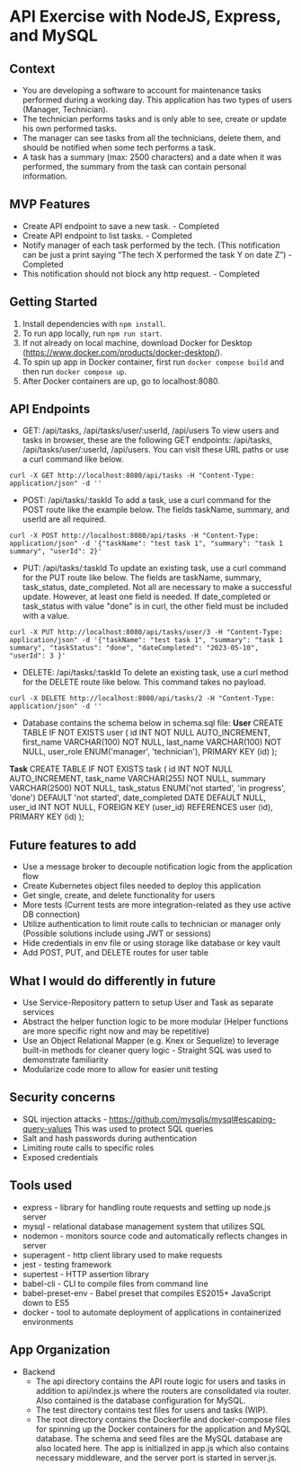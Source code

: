 # API Exercise with NodeJS, Express, and MySQL

## Context
* You are developing a software to account for maintenance tasks performed during a
working day. This application has two types of users (Manager, Technician).
* The technician performs tasks and is only able to see, create or update his own
performed tasks.
* The manager can see tasks from all the technicians, delete them, and should be
notified when some tech performs a task.
* A task has a summary (max: 2500 characters) and a date when it was performed, the
summary from the task can contain personal information.

## MVP Features
* Create API endpoint to save a new task. - Completed
* Create API endpoint to list tasks. - Completed
* Notify manager of each task performed by the tech. (This notification can be just a print saying “The tech X performed the task Y on date Z”) - Completed
* This notification should not block any http request. - Completed

## Getting Started
1. Install dependencies with `npm install`.
2. To run app locally, run `npm run start`.
3. If not already on local machine, download Docker for Desktop (https://www.docker.com/products/docker-desktop/).
3. To spin up app in Docker container, first run `docker compose build` and then run `docker compose up`.
4. After Docker containers are up, go to localhost:8080.

## API Endpoints
* GET: /api/tasks, /api/tasks/user/:userId, /api/users
To view users and tasks in browser, these are the following GET endpoints: /api/tasks, /api/tasks/user/:userId, /api/users. You can visit these URL paths or use a curl command like below.
```
curl -X GET http://localhost:8080/api/tasks -H "Content-Type: application/json" -d ''
```

* POST: /api/tasks/:taskId
To add a task, use a curl command for the POST route like the example below. The fields taskName, summary, and userId are all required.
```
curl -X POST http://localhost:8080/api/tasks -H "Content-Type: application/json" -d '{"taskName": "test task 1", "summary": "task 1 summary", "userId": 2}'
```

* PUT: /api/tasks/:taskId
To update an existing task, use a curl command for the PUT route like below. The fields are taskName, summary, task_status, date_completed. Not all are necessary to make a successful update. However, at least one field is needed. If date_completed or task_status with value "done" is in curl, the other field must be included with a value.
```
curl -X PUT http://localhost:8080/api/tasks/user/3 -H "Content-Type: application/json" -d '{"taskName": "test task 1", "summary": "task 1 summary", "taskStatus": "done", "dateCompleted": "2023-05-10", "userId": 3 }'
```

* DELETE: /api/tasks/:taskId
To delete an existing task, use a curl method for the DELETE route like below. This command takes no payload.
```
curl -X DELETE http://localhost:8080/api/tasks/2 -H "Content-Type: application/json" -d ''
```

* Database contains the schema below in schema.sql file:
**User**
CREATE TABLE IF NOT EXISTS user (
    id INT NOT NULL AUTO_INCREMENT,
    first_name VARCHAR(100) NOT NULL,
    last_name VARCHAR(100) NOT NULL,
    user_role ENUM('manager', 'technician'),
    PRIMARY KEY (id)
);

**Task**
CREATE TABLE IF NOT EXISTS task (
    id INT NOT NULL AUTO_INCREMENT,
    task_name VARCHAR(255) NOT NULL,
    summary VARCHAR(2500) NOT NULL,
    task_status ENUM('not started', 'in progress', 'done') DEFAULT 'not started',
    date_completed DATE DEFAULT NULL,
    user_id INT NOT NULL,
    FOREIGN KEY (user_id) REFERENCES user (id),
    PRIMARY KEY (id)
);

## Future features to add
* Use a message broker to decouple notification logic from the application flow
* Create Kubernetes object files needed to deploy this application
* Get single, create, and delete functionality for users
* More tests (Current tests are more integration-related as they use active DB connection)
* Utilize authentication to limit route calls to technician or manager only (Possible solutions include using JWT or sessions)
* Hide credentials in env file or using storage like database or key vault
* Add POST, PUT, and DELETE routes for user table

## What I would do differently in future
* Use Service-Repository pattern to setup User and Task as separate services
* Abstract the helper function logic to be more modular (Helper functions are more specific right now and may be repetitive)
* Use an Object Relational Mapper (e.g. Knex or Sequelize) to leverage built-in methods for cleaner query logic - Straight SQL was used to demonstrate familiarity
* Modularize code more to allow for easier unit testing

## Security concerns
* SQL injection attacks - https://github.com/mysqljs/mysql#escaping-query-values This was used to protect SQL queries
* Salt and hash passwords during authentication
* Limiting route calls to specific roles
* Exposed credentials

## Tools used
* express - library for handling route requests and setting up node.js server
* mysql - relational database management system that utilizes SQL
* nodemon - monitors source code and automatically reflects changes in server
* superagent - http client library used to make requests
* jest - testing framework
* supertest - HTTP assertion library
* babel-cli - CLI to compile files from command line
* babel-preset-env - Babel preset that compiles ES2015+ JavaScript down to ES5
* docker - tool to automate deployment of applications in containerized environments

## App Organization
- Backend
  - The api directory contains the API route logic for users and tasks in addition to api/index.js where the routers are consolidated via router. Also contained is the database configuration for MySQL.
  - The test directory contains test files for users and tasks (WIP).
  - The root directory contains the Dockerfile and docker-compose files for spinning up the Docker containers for the application and MySQL database. The schema and seed files are the MySQL database are also located here. The app is initialized in app.js which also contains necessary middleware, and the server port is started in server.js.